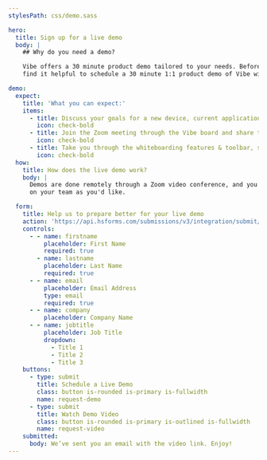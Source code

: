 ```yaml
---
stylesPath: css/demo.sass

hero:
  title: Sign up for a live demo
  body: |
    ## Why do you need a demo?

    Vibe offers a 30 minute product demo tailored to your needs. Before purchasing a Vibe board, many customers
    find it helpful to schedule a 30 minute 1:1 product demo of Vibe with our sales team.

demo:
  expect:
    title: 'What you can expect:'
    items:
      - title: Discuss your goals for a new device, current applications you would like to integrate followed by Q&A.
        icon: check-bold
      - title: Join the Zoom meeting through the Vibe board and share the board's screen to see it in action.
        icon: check-bold
      - title: Take you through the whiteboarding features & toolbar, screencasting options, and 3rd party applications.
        icon: check-bold
  how:
    title: How does the live demo work?
    body: |
      Demos are done remotely through a Zoom video conference, and you are welcome to invite as many people
      on your team as you'd like.

  form:
    title: Help us to prepare better for your live demo
    action: 'https://api.hsforms.com/submissions/v3/integration/submit/5698963/1270333f-4cc2-4450-901d-d4f9b29fed58'
    controls:
      - - name: firstname
          placeholder: First Name
          required: true
        - name: lastname
          placeholder: Last Name
          required: true
      - - name: email
          placeholder: Email Address
          type: email
          required: true
      - - name: company
          placeholder: Company Name
      - - name: jobtitle
          placeholder: Job Title
          dropdown:
            - Title 1
            - Title 2
            - Title 3
    buttons:
      - type: submit
        title: Schedule a Live Demo
        class: button is-rounded is-primary is-fullwidth
        name: request-demo
      - type: submit
        title: Watch Demo Video
        class: button is-rounded is-primary is-outlined is-fullwidth
        name: request-video
    submitted:
      body: We’ve sent you an email with the video link. Enjoy!
---
```

